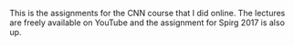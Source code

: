 This is the assignments for the CNN course that I did online. The lectures are freely available on YouTube and the assignment for Spirg 2017 is also up.
